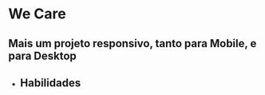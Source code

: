 <h1>We Care</h1>

<h2>Mais um projeto responsivo, tanto para Mobile, e para Desktop</h2>

- <h2>Habilidades</h2>
